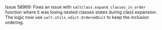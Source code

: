 Issue 58969: Fixes an issue with `saltclass.expand_classes_in_order`
function where it was losing nested classes states during class
expansion. The logic now use `salt.utils.odict.OrderedDict` to keep
the inclusion ordering.
